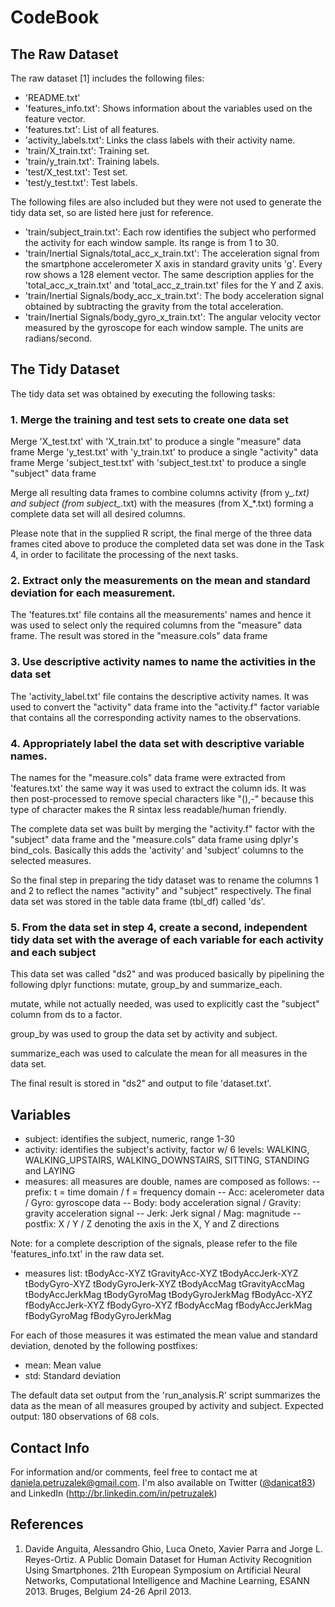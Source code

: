 # CodeBook

## The Raw Dataset

The raw dataset [1] includes the following files:

- 'README.txt'
- 'features_info.txt': Shows information about the variables used on the feature vector.
- 'features.txt': List of all features.
- 'activity_labels.txt': Links the class labels with their activity name.
- 'train/X_train.txt': Training set.
- 'train/y_train.txt': Training labels.
- 'test/X_test.txt': Test set.
- 'test/y_test.txt': Test labels.

The following files are also included but they were not used to generate the tidy data set, so are listed here just for reference.

- 'train/subject_train.txt': Each row identifies the subject who performed the activity for each window sample. Its range is from 1 to 30. 
- 'train/Inertial Signals/total_acc_x_train.txt': The acceleration signal from the smartphone accelerometer X axis in standard gravity units 'g'. Every row shows a 128 element vector. The same description applies for the 'total_acc_x_train.txt' and 'total_acc_z_train.txt' files for the Y and Z axis. 
- 'train/Inertial Signals/body_acc_x_train.txt': The body acceleration signal obtained by subtracting the gravity from the total acceleration. 
- 'train/Inertial Signals/body_gyro_x_train.txt': The angular velocity vector measured by the gyroscope for each window sample. The units are radians/second. 

## The Tidy Dataset

The tidy data set was obtained by executing the following tasks:

### 1. Merge the training and test sets to create one data set

Merge 'X_test.txt' with 'X_train.txt' to produce a single "measure" data frame
Merge 'y_test.txt' with 'y_train.txt' to produce a single "activity" data frame
Merge 'subject_test.txt' with 'subject_test.txt' to produce a single "subject" data frame

Merge all resulting data frames to combine columns activity (from y_*.txt) and subject (from subject_*.txt) with the measures (from X_*.txt) forming a complete data set will all desired columns.

Please note that in the supplied R script, the final merge of the three data frames cited above to produce the completed data set was done in the Task 4, in order to facilitate the processing of the next tasks.

### 2. Extract only the measurements on the mean and standard deviation for each measurement.

The 'features.txt' file contains all the measurements' names and hence it was used to select only the required columns from the "measure" data frame. The result was stored in the "measure.cols" data frame

### 3. Use descriptive activity names to name the activities in the data set

The 'activity_label.txt' file contains the descriptive activity names. It was used to convert the "activity" data frame into the "activity.f" factor variable that contains all the corresponding activity names to the observations.

### 4. Appropriately label the data set with descriptive variable names.

The names for the "measure.cols" data frame were extracted from 'features.txt' the same way it was used to extract the column ids. It was then post-processed to remove special characters like "(),-" because this type of character makes the R sintax less readable/human friendly.

The complete data set was built by merging the "activity.f" factor with the "subject" data frame and the "measure.cols" data frame using dplyr's bind_cols. Basically this adds the 'activity' and 'subject' columns to the selected measures.

So the final step in preparing the tidy dataset was to rename the columns 1 and 2 to reflect the names "activity" and "subject" respectively. The final data set was stored in the table data frame (tbl_df) called 'ds'.

### 5. From the data set in step 4, create a second, independent tidy data set with the average of each variable for each activity and each subject

This data set was called "ds2" and was produced basically by pipelining the following dplyr functions: mutate, group_by and summarize_each.

mutate, while not actually needed, was used to explicitly cast the "subject" column from ds to a factor.

group_by was used to group the data set by activity and subject.

summarize_each was used to calculate the mean for all measures in the data set.

The final result is stored in "ds2" and output to file 'dataset.txt'.

## Variables

- subject: identifies the subject, numeric, range 1-30
- activity: identifies the subject's activity, factor w/ 6 levels: WALKING,
WALKING_UPSTAIRS, WALKING_DOWNSTAIRS, SITTING, STANDING and LAYING
- measures: all measures are double, names are composed as follows:
-- prefix: t = time domain / f = frequency domain
-- Acc: acelerometer data / Gyro: gyroscope data
-- Body: body acceleration signal / Gravity: gravity acceleration signal
-- Jerk: Jerk signal / Mag: magnitude
-- postfix: X / Y / Z denoting the axis in the X, Y and Z directions

Note: for a complete description of the signals, please refer to the file 'features_info.txt' in the raw data set.

- measures list:
tBodyAcc-XYZ
tGravityAcc-XYZ
tBodyAccJerk-XYZ
tBodyGyro-XYZ
tBodyGyroJerk-XYZ
tBodyAccMag
tGravityAccMag
tBodyAccJerkMag
tBodyGyroMag
tBodyGyroJerkMag
fBodyAcc-XYZ
fBodyAccJerk-XYZ
fBodyGyro-XYZ
fBodyAccMag
fBodyAccJerkMag
fBodyGyroMag
fBodyGyroJerkMag

For each of those measures it was estimated the mean value and standard deviation, denoted by the following postfixes:

- mean: Mean value
- std: Standard deviation

The default data set output from the 'run_analysis.R' script summarizes the data as the mean of all measures grouped by activity and subject. Expected output: 180 observations of 68 cols.

## Contact Info

For information and/or comments, feel free to contact me at daniela.petruzalek@gmail.com. I'm also available on Twitter ([@danicat83](https://twitter.com/danicat83)) and LinkedIn (http://br.linkedin.com/in/petruzalek)

## References

1. Davide Anguita, Alessandro Ghio, Luca Oneto, Xavier Parra and Jorge L. Reyes-Ortiz. A Public Domain Dataset for Human Activity Recognition Using Smartphones. 21th European Symposium on Artificial Neural Networks, Computational Intelligence and Machine Learning, ESANN 2013. Bruges, Belgium 24-26 April 2013. 
